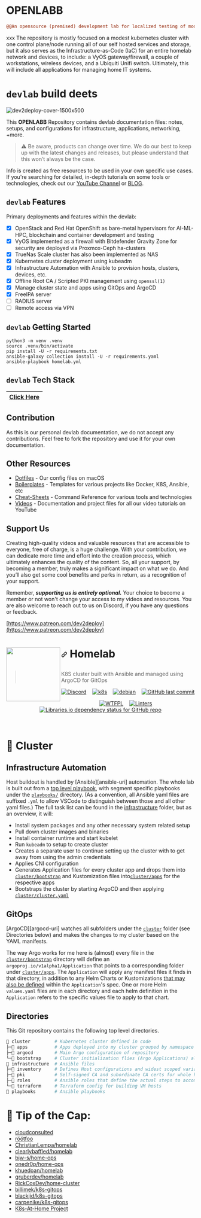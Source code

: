 # OPENLABB

```diff
@@An opensource (premised) development lab for localized testing of modernizing, emergent technologies.@@
```
xxx
The repository is mostly focused on a modest kubernetes cluster with one control plane/node running all of our self hosted services and storage,
but it also serves as the Infrastructure-as-Code (IaC) for an entire homelab network and devices, to include: a VyOS gateway/firewall,
a couple of workstations, wireless devices, and a Ubiquiti Unifi switch.
Ultimately, this will include all applications for managing home IT systems.

# `devlab` build deets 
![dev2deploy-cover-1500x500](https://github.com/dev2deploy/OPENLABB/assets/170257998/7f375c7c-f1da-4cec-b0c6-00a9754268b0)

This **OPENLABB** Repository contains devlab documentation files: notes, setups, and configurations for infrastructure, applications, networking, +more.

> :warning: Be aware, products can change over time. We do our best to keep up with the latest changes and releases, but please understand that this won’t always be the case.

Info is created as free resources to be used in your own specific use cases. If you're searching for detailed, in-depth tutorials on some tools or technologies, check out our [YouTube Channel](https://www.youtube.com/@dev2deploy) or [BLOG](https://dev2deploy.io).

## `devlab` Features
Primary deployments and features within the devlab:  
- [x] OpenStack and Red Hat OpenShift as bare-metal hypervisors for AI-ML-HPC, blockchain and container development and testing
- [x] VyOS implemented as a firewall with Bitdefender Gravity Zone for security are deployed via Proxmox-Ceph ha-clusters
- [x] TrueNas Scale cluster has also been implemented as NAS
- [x] Kubernetes cluster deployment using kubeadm
- [x] Infrastructure Automation with Ansible to provision hosts, clusters, devices, etc.
- [x] Offline Root CA / Scripted PKI management using `openssl(1)`
- [x] Manage cluster state and apps using GitOps and ArgoCD
- [x] FreeIPA server
- [ ] RADIUS server
- [ ] Remote access via VPN

## `devlab` Getting Started

```console
python3 -m venv .venv
source .venv/bin/activate
pip install -U -r requirements.txt
ansible-galaxy collection install -U -r requirements.yaml
ansible-playbook homelab.yml
```

## `devlab` Tech Stack
|[Click Here](https://github.com/dev2deploy/OPENLABB/devlab-techstack/)|
|---|

## Contribution

As this is our personal devlab documentation, we do not accept any contributions. Feel free to fork the repository and use it for your own documentation.

## Other Resources

- [Dotfiles](https://github.com/christianlempa/dotfiles) - Our config files on macOS
- [Boilerplates](https://github.com/christianlempa/boilerplates) - Templates for various projects like Docker, K8S, Ansible, etc
- [Cheat-Sheets](https://github.com/christianlempa/cheat-sheets) - Command Reference for various tools and technologies
- [Videos](https://github.com/christianlempa/videos) - Documentation and project files for all our video tutorials on YouTube

## Support Us

Creating high-quality videos and valuable resources that are accessible to everyone, free of charge, is a huge challenge. With your contribution, we can dedicate more time and effort into the creation process, which ultimately enhances the quality of the content. So, all your support, by becoming a member, truly makes a significant impact on what we do. And you’ll also get some cool benefits and perks in return, as a recognition of your support.

Remember, ***supporting us is entirely optional.*** Your choice to become a member or not won't change your access to my videos and resources. You are also welcome to reach out to us on Discord, if you have any questions or feedback.

[https://www.patreon.com/dev2deploy](https://www.patreon.com/dev2deploy)




<h1 tabindex="-1" dir="auto" style="bottom-border:none;"><img src="https://camo.githubusercontent.com/0b88a728a74d44cb11f842cbed1cacb61f4d67f09b3dcf5926ac4767a1bb1c27/68747470733a2f2f692e696d6775722e636f6d2f7031527a586a512e706e67" width="144px" height="144px" align="left"/>

<!-- markdownlint-disable-next-line MD013 -->
<a id="user-content-homelab" class="anchor" aria-hidden="true" href="#homelab"><svg class="octicon octicon-link" viewBox="0 0 16 16" version="1.1" width="16" height="16" aria-hidden="true"><path d="m7.775 3.275 1.25-1.25a3.5 3.5 0 1 1 4.95 4.95l-2.5 2.5a3.5 3.5 0 0 1-4.95 0 .751.751 0 0 1 .018-1.042.751.751 0 0 1 1.042-.018 1.998 1.998 0 0 0 2.83 0l2.5-2.5a2.002 2.002 0 0 0-2.83-2.83l-1.25 1.25a.751.751 0 0 1-1.042-.018.751.751 0 0 1-.018-1.042Zm-4.69 9.64a1.998 1.998 0 0 0 2.83 0l1.25-1.25a.751.751 0 0 1 1.042.018.751.751 0 0 1 .018 1.042l-1.25 1.25a3.5 3.5 0 1 1-4.95-4.95l2.5-2.5a3.5 3.5 0 0 1 4.95 0 .751.751 0 0 1-.018 1.042.751.751 0 0 1-1.042.018 1.998 1.998 0 0 0-2.83 0l-2.5 2.5a1.998 1.998 0 0 0 0 2.83Z"></path></svg></a>
Homelab
</h1>

> K8S cluster built with Ansible and managed using ArgoCD for GitOps

<div align="center">

[![Discord](https://img.shields.io/badge/discord-chat-7289DA.svg?maxAge=60&style=flat-square&logo=discord)](https://discord.gg/DNCynrJ)&nbsp;&nbsp;&nbsp;
[![k8s](https://img.shields.io/badge/k8s-v1.29.2-blue?style=flat-square&logo=kubernetes)](https://k8s.io/)&nbsp;&nbsp;&nbsp;
[![debian](https://img.shields.io/badge/debian-bookworm-C70036?style=flat-square&logo=debian&logoColor=C70036)](https://debian.org)&nbsp;&nbsp;&nbsp;
[![GitHub last commit](https://img.shields.io/github/last-commit/clearlybaffled/homelab/main?style=flat-square&logo=git&color=F05133)](https://github.com/clearlybaffled/homelab/commits/main)

[![WTFPL](https://img.shields.io/github/license/clearlybaffled/homelab?style=flat-square&color=darkred)](http://www.wtfpl.net/)&nbsp;&nbsp;&nbsp;
[![Linters](https://github.com/clearlybaffled/homelab/actions/workflows/linters.yaml/badge.svg)](https://github.com/clearlybaffled/homelab/actions/workflows/linters.yaml)&nbsp;&nbsp;&nbsp;
[![Libraries.io dependency status for GitHub repo](https://img.shields.io/librariesio/github/clearlybaffled/homelab?style=flat-square)](https://libraries.io/github/clearlybaffled/homelab)
</div>
<br/>

# 🍇 Cluster

## Infrastructure Automation

Host buildout is handled by [Ansible][ansible-uri] automation.
The whole lab is built out from a [top level playbook](./homelab.yml), with segment specific playbooks under the [`playbooks/`](./playbooks/) directory.
(As a convention, all Ansible yaml files are suffixed `.yml` to allow VSCode to distinguish between those and all other yaml files.)
The full task list can be found in the [infrastructure](./infrastructure/README.md) folder, but as an overview, it will:

- Install system packages and any other necessary system related setup
- Pull down cluster images and binaries
- Install container runtime and start kubelet
- Run `kubeadm` to setup to create cluster
- Creates a separate user to continue setting up the cluster with to get away from using the admin credentials
- Applies CNI configuration
- Generates Application files for every cluster app and drops them into [`cluster/bootstrap`](./cluster/bootstrap) and Kustomization files into[`cluster/apps`](./cluster/apps) for the respective apps
- Bootstraps the cluster by starting ArgoCD and then applying [`cluster/cluster.yaml`](./cluster/cluster.yaml)

## GitOps

[ArgoCD][argocd-uri] watches all subfolders under the [`cluster`](./cluster) folder (see Directories below) and makes the changes to my cluster based on the YAML manifests.

The way Argo works for me here is (almost) every file in the [`cluster/bootstrap`](./cluster/bootstrap) directory will define an `argoproj.io/v1alpha1/Application` that points to a corresponding folder under [`cluster/apps`](./cluster/apps).
The `Application` will apply any manifest files it finds in that directory,
in addition to any Helm Charts or Kustomizations [that may also be defined](https://argo-cd.readthedocs.io/en/stable/user-guide/multiple_sources/) within the `Application`'s spec.
One or more Helm `values.yaml` files are in each directory and each helm definition in the `Application` refers to the specific values file to apply to that chart.

## Directories

This Git repository contains the following top level directories.
<!-- markdownlint-disable MD013 -->
```sh
📁 cluster         # Kubernetes cluster defined in code
├─📁 apps          # Apps deployed into my cluster grouped by namespace
├─📁 argocd        # Main Argo configuration of repository
└─📁 bootstrap     # Cluster initialization flies (Argo Applications) also grouped by namespace
📁 infrastructure  # Ansible files
├─📁 inventory     # Defines Host configurations and widest scoped variables
├─📁 pki           # Self-signed CA and subordinate CA certs for whole house and cluster
├─📁 roles         # Ansible roles that define the actual steps to accomplish these tasks
└─📁 terraform     # Terraform config for building VM hosts
📁 playbooks       # Ansible playbooks
```
<!-- markdownlint-enable MD013 -->

# 🎩 Tip of the Cap:

- [cloudconsulted](https://github.com/cloudconsulted)
- [röötfoo](https://github.com/R00TFOO)
- [ChristianLempa/homelab](https://github.com/ChristianLempa/homelab)
- [clearlybaffled/homelab](https://github.com/clearlybaffled/homelab)
- [bjw-s/home-ops](https://github.com/bjw-s/home-ops)
- [onedr0p/home-ops](https://github.com/onedr0p/home-ops)
- [khuedoan/homelab](https://github.com/khuedoan/homelab)
- [gruberdev/homelab](https://github.com/gruberdev/homelab)
- [RickCoxDev/home-cluster](https://github.com/RickCoxDev/home-cluster)
- [billimek/k8s-gitops](https://github.com/billimek/k8s-gitops)
- [blackjid/k8s-gitops](https://github.com/blackjid/k8s-gitops)
- [carpenike/k8s-gitops](https://github.com/carpenike/k8s-gitops)
- [K8s-At-Home Project](https://k8s-at-home.com)



